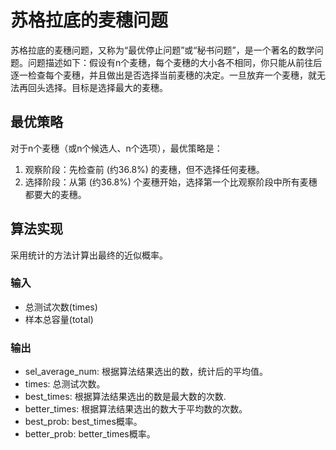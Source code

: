 # 苏格拉底的麦穗问题

苏格拉底的麦穗问题，又称为“最优停止问题”或“秘书问题”，是一个著名的数学问题。问题描述如下：假设有n个麦穗，每个麦穗的大小各不相同，你只能从前往后逐一检查每个麦穗，并且做出是否选择当前麦穗的决定。一旦放弃一个麦穗，就无法再回头选择。目标是选择最大的麦穗。

## 最优策略

对于n个麦穗（或n个候选人、n个选项），最优策略是：
1. 观察阶段：先检查前 (约36.8%) 的麦穗，但不选择任何麦穗。
2. 选择阶段：从第 (约36.8%) 个麦穗开始，选择第一个比观察阶段中所有麦穗都要大的麦穗。

## 算法实现

采用统计的方法计算出最终的近似概率。

### 输入

- 总测试次数(times)
- 样本总容量(total)

### 输出

- sel_average_num: 根据算法结果选出的数，统计后的平均值。
- times: 总测试次数。
- best_times: 根据算法结果选出的数是最大数的次数.
- better_times: 根据算法结果选出的数大于平均数的次数。
- best_prob: best_times概率。
- better_prob: better_times概率。


